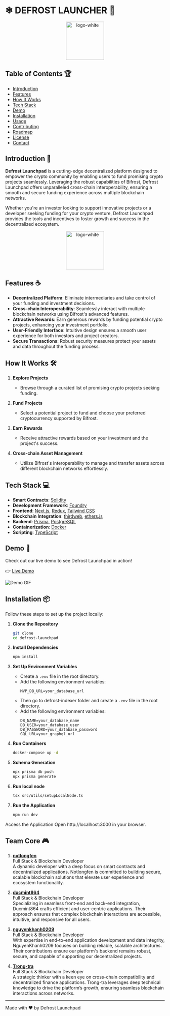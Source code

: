 # ❄ DEFROST LAUNCHER 🚀

 <!-- Replace with your actual banner image URL -->

<p align="center">
  <img src="https://i.pinimg.com/736x/9b/25/85/9b2585e8d357db63f6900494ae65fd5c.jpg" alt="logo-white" width="120" height="120"/>
</p>

## Table of Contents 🏆
- [Introduction](#introduction)
- [Features](#features)
- [How It Works](#how-it-works)
- [Tech Stack](#tech-stack)
- [Demo](#demo)
- [Installation](#installation)
- [Usage](#usage)
- [Contributing](#contributing)
- [Roadmap](#roadmap)
- [License](#license)
- [Contact](#contact)

## Introduction 📕

**Defrost Launchpad** is a cutting-edge decentralized platform designed to empower the crypto community by enabling users to fund promising crypto projects seamlessly. Leveraging the robust capabilities of Bifrost, Defrost Launchpad offers unparalleled cross-chain interoperability, ensuring a smooth and secure funding experience across multiple blockchain networks.

Whether you're an investor looking to support innovative projects or a developer seeking funding for your crypto venture, Defrost Launchpad provides the tools and incentives to foster growth and success in the decentralized ecosystem.

<p align="center">
  <img src="https://i.pinimg.com/736x/9b/25/85/9b2585e8d357db63f6900494ae65fd5c.jpg" alt="logo-white" width="120" height="120"/>
</p>


## Features ☕

- **Decentralized Platform**: Eliminate intermediaries and take control of your funding and investment decisions.
- **Cross-chain Interoperability**: Seamlessly interact with multiple blockchain networks using Bifrost's advanced features.
- **Attractive Rewards**: Earn generous rewards by funding potential crypto projects, enhancing your investment portfolio.
- **User-Friendly Interface**: Intuitive design ensures a smooth user experience for both investors and project creators.
- **Secure Transactions**: Robust security measures protect your assets and data throughout the funding process.

## How It Works 🛠️

1. **Explore Projects**
   - Browse through a curated list of promising crypto projects seeking funding.
   
2. **Fund Projects**
   - Select a potential project to fund and choose your preferred cryptocurrency supported by Bifrost.
   
3. **Earn Rewards**
   - Receive attractive rewards based on your investment and the project's success.
   
4. **Cross-chain Asset Management**
   - Utilize Bifrost's interoperability to manage and transfer assets across different blockchain networks effortlessly.

<!-- ![Workflow Diagram](https://your-repo-url.com/workflow.png) Replace with your actual workflow diagram URL -->

## Tech Stack 💻

- **Smart Contracts**: [Solidity](https://soliditylang.org/)
- **Development Framework**: [Foundry](https://github.com/foundry-rs/foundry)
- **Frontend**: [Next.js](https://nextjs.org/), [Redux](https://redux.js.org/), [Tailwind CSS](https://tailwindcss.com/)
- **Blockchain Integration**: [thirdweb](https://thirdweb.com/), [ethers.js](https://ethers.org/)
- **Backend**: [Prisma](https://www.prisma.io/), [PostgreSQL](https://www.postgresql.org/)
- **Containerization**: [Docker](https://www.docker.com/)
- **Scripting**: [TypeScript](https://www.typescriptlang.org/)

## Demo 🎥

Check out our live demo to see Defrost Launchpad in action!

👉 [Live Demo](https://defrost-launchpad-demo.com) <!-- Replace with actual demo link -->

![Demo GIF](https://your-repo-url.com/demo.gif) <!-- Replace with actual demo GIF URL -->

## Installation 📦

Follow these steps to set up the project locally:

1. **Clone the Repository**
   ```sh
   git clone
   cd defrost-launchpad
    ```

2. **Install Dependencies**
    ```sh
    npm install
    ```

3. **Set Up Environment Variables**
    - Create a `.env` file in the root directory.
    - Add the following environment variables:
        ```env
        MVP_DB_URL=your_database_url
        ```
    - Then go to defrost-indexer folder and create a `.env` file in the root directory.
    - Add the following environment variables:
        ```env
        DB_NAME=your_database_name
        DB_USER=your_database_user
        DB_PASSWORD=your_database_password
        GQL_URL=your_graphql_url
        ```
4. **Run Containers**
    ```sh
    docker-compose up -d
    ```
5. **Schema Generation**
    ```sh
    npx prisma db push
    npx prisma generate
    ```
6. **Run local node**
    ```sh
    tsx src/utils/setupLocalNode.ts

7. **Run the Application**
    ```sh
    npm run dev
    ```
Access the Application Open http://localhost:3000 in your browser.

## Team Core 🎮

1. **[notlongfen](https://github.com/notlongfen)**  
   Full Stack & Blockchain Developer  
   A dynamic developer with a deep focus on smart contracts and decentralized applications. Notlongfen is committed to building secure, scalable blockchain solutions that elevate user experience and ecosystem functionality.

2. **[ducmint864](https://github.com/ducmint864)**  
   Full Stack & Blockchain Developer  
   Specializing in seamless front-end and back-end integration, Ducmint864 crafts efficient and user-centric applications. Their approach ensures that complex blockchain interactions are accessible, intuitive, and responsive for all users.

3. **[nguyenkhanh0209](https://github.com/nguyenkhanh0209)**  
   Full Stack & Blockchain Developer  
   With expertise in end-to-end application development and data integrity, NguyenKhanh0209 focuses on building reliable, scalable architectures. Their contributions ensure our platform's backend remains robust, secure, and capable of supporting our decentralized projects.

4. **[Trong-tra](https://github.com/Trong-tra)**  
   Full Stack & Blockchain Developer  
   A strategic thinker with a keen eye on cross-chain compatibility and decentralized finance applications. Trong-tra leverages deep technical knowledge to drive the platform’s growth, ensuring seamless blockchain interactions across networks.


<!-- ## Contributing 🌟

Contributions are what make the open-source community such an amazing place to learn, inspire, and create. Any contributions you make are **greatly appreciated**.

1. Fork the Project
    ```sh
    git clone
    ```

2. Create your Feature Branch (`git checkout -b feature/AmazingFeature`)
    ```sh
    git checkout -b feature/AmazingFeature
    ```
3. Commit your Changes (`git commit -m 'Add some AmazingFeature'`)
    ```sh
    git commit -m 'Add some AmazingFeature'
    ```
4. Push to the Branch (`git push origin feature/AmazingFeature`)
    ```sh
    git push origin feature/AmazingFeature
    ```
5. Open a Pull Request
    ```sh
    git pull origin feature/AmazingFeature
    ```
## Roadmap 🗺️

See the [open issues]() for a list of proposed features (and known issues). -->

<!-- ## License 

Distributed under the MIT License. See `LICENSE` for more information. -->

<!-- ## Contact 📧

- **Project Link**: [Defrost Launchpad](
- **Email**: [
- **Discord**: [Defrost Launchpad](https://discord.com/invite/defrost-launchpad)
- **Twitter**: [@defrost-launchpad](https://twitter.com/defrost-launchpad)
- **LinkedIn**: [Defrost Launchpad](https://www.linkedin.com/company/defrost-launchpad) -->

---

Made with ❤️ by Defrost Launchpad




